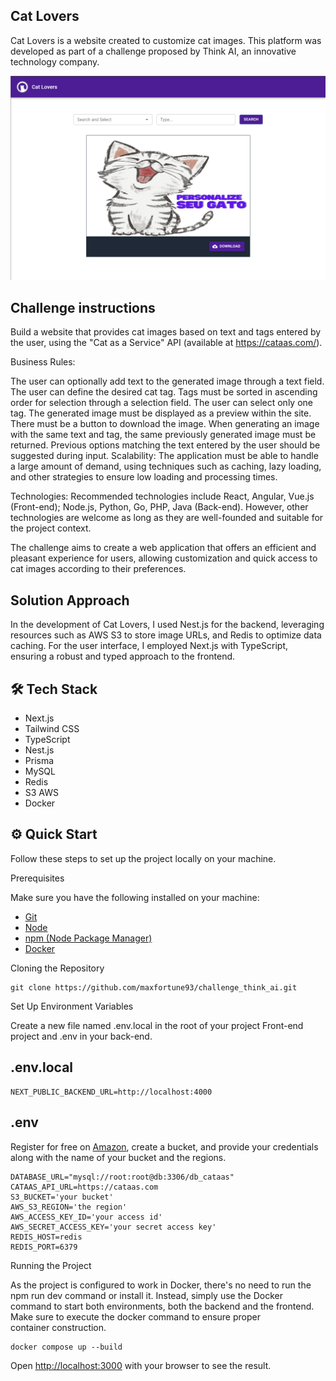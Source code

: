 
## Cat Lovers

Cat Lovers is a website created to customize cat images. This platform was developed as part of a challenge proposed by Think AI, an innovative technology company.

![alt text](catass_front/public/image.png)

## Challenge instructions

Build a website that provides cat images based on text and tags entered by the user, using the "Cat as a Service" API (available at https://cataas.com/).

Business Rules:

The user can optionally add text to the generated image through a text field.
The user can define the desired cat tag.
Tags must be sorted in ascending order for selection through a selection field.
The user can select only one tag.
The generated image must be displayed as a preview within the site.
There must be a button to download the image.
When generating an image with the same text and tag, the same previously generated image must be returned.
Previous options matching the text entered by the user should be suggested during input.
Scalability:
The application must be able to handle a large amount of demand, using techniques such as caching, lazy loading, and other strategies to ensure low loading and processing times.

Technologies:
Recommended technologies include React, Angular, Vue.js (Front-end); Node.js, Python, Go, PHP, Java (Back-end). However, other technologies are welcome as long as they are well-founded and suitable for the project context.

The challenge aims to create a web application that offers an efficient and pleasant experience for users, allowing customization and quick access to cat images according to their preferences.

## Solution Approach

In the development of Cat Lovers, I used Nest.js for the backend, leveraging resources such as AWS S3 to store image URLs, and Redis to optimize data caching. For the user interface, I employed Next.js with TypeScript, ensuring a robust and typed approach to the frontend.

## 🛠 Tech Stack

- Next.js
- Tailwind CSS
- TypeScript
- Nest.js
- Prisma
- MySQL
- Redis
- S3 AWS
- Docker

## ⚙️ Quick Start 
Follow these steps to set up the project locally on your machine.

Prerequisites

Make sure you have the following installed on your machine:

- [Git](https://git-scm.com/)
- [Node](https://nodejs.org/en)
- [npm (Node Package Manager)](https://www.npmjs.com/)
- [Docker](https://www.docker.com/)

Cloning the Repository

```
git clone https://github.com/maxfortune93/challenge_think_ai.git

```

Set Up Environment Variables

Create a new file named .env.local in the root of your project Front-end project and .env in your back-end. 

## .env.local

```
NEXT_PUBLIC_BACKEND_URL=http://localhost:4000
```

## .env
Register for free on [Amazon](https://aws.amazon.com/pt/free), create a bucket, and provide your credentials along with the name of your bucket and the regions.
```
DATABASE_URL="mysql://root:root@db:3306/db_cataas"
CATAAS_API_URL=https://cataas.com
S3_BUCKET='your bucket'
AWS_S3_REGION='the region'
AWS_ACCESS_KEY_ID='your access id'
AWS_SECRET_ACCESS_KEY='your secret access key'
REDIS_HOST=redis
REDIS_PORT=6379
```

Running the Project

As the project is configured to work in Docker, there's no need to run the npm run dev command or install it. Instead, simply use the Docker command to start both environments, both the backend and the frontend. Make sure to execute the docker command to ensure proper container construction.
```
docker compose up --build 
```

Open [http://localhost:3000](http://localhost:3000) with your browser to see the result.
